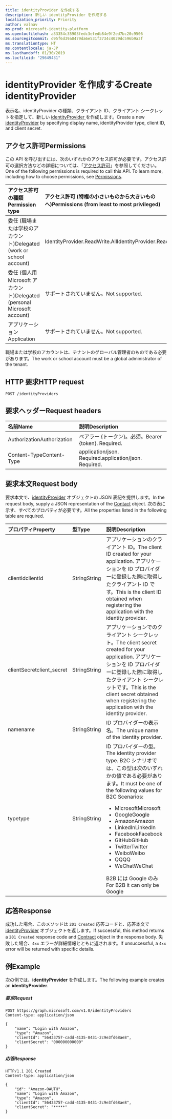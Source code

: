 ```yaml
---
title: identityProvider を作成する
description: 新しい identityProvider を作成する
localization_priority: Priority
author: valnav
ms.prod: microsoft-identity-platform
ms.openlocfilehash: a33354c35903fedc3efedb84e9f2ed7bc20c9506
ms.sourcegitcommit: d95f6d39a0479da6e531f3734c4029dc596b9a3f
ms.translationtype: HT
ms.contentlocale: ja-JP
ms.lasthandoff: 01/30/2019
ms.locfileid: "29649431"
---
```

# <a name="create-identityprovider"></a><span data-ttu-id="d4ea2-103">identityProvider を作成する</span><span class="sxs-lookup"><span data-stu-id="d4ea2-103">Create identityProvider</span></span>

<span data-ttu-id="d4ea2-104">表示名、identityProvider の種類、クライアント ID、クライアント シークレットを指定して、新しい [ identityProvider ](../resources/identityprovider.md) を作成します。</span><span class="sxs-lookup"><span data-stu-id="d4ea2-104">Create a new [identityProvider](../resources/identityprovider.md) by specifying display name, identityProvider type, client ID, and client secret.</span></span>

## <a name="permissions"></a><span data-ttu-id="d4ea2-105">アクセス許可</span><span class="sxs-lookup"><span data-stu-id="d4ea2-105">Permissions</span></span>

<span data-ttu-id="d4ea2-p101">この API を呼び出すには、次のいずれかのアクセス許可が必要です。アクセス許可の選択方法などの詳細については、「[アクセス許可](/graph/permissions-reference)」を参照してください。</span><span class="sxs-lookup"><span data-stu-id="d4ea2-p101">One of the following permissions is required to call this API. To learn more, including how to choose permissions, see [Permissions](/graph/permissions-reference).</span></span>

|<span data-ttu-id="d4ea2-108">アクセス許可の種類</span><span class="sxs-lookup"><span data-stu-id="d4ea2-108">Permission type</span></span>      | <span data-ttu-id="d4ea2-109">アクセス許可 (特権の小さいものから大きいものへ)</span><span class="sxs-lookup"><span data-stu-id="d4ea2-109">Permissions (from least to most privileged)</span></span>              |
|:--------------------|:---------------------------------------------------------|
|<span data-ttu-id="d4ea2-110">委任 (職場または学校のアカウント)</span><span class="sxs-lookup"><span data-stu-id="d4ea2-110">Delegated (work or school account)</span></span>|<span data-ttu-id="d4ea2-111">IdentityProvider.ReadWrite.All</span><span class="sxs-lookup"><span data-stu-id="d4ea2-111">IdentityProvider.ReadWrite.All</span></span>|
|<span data-ttu-id="d4ea2-112">委任 (個人用 Microsoft アカウント)</span><span class="sxs-lookup"><span data-stu-id="d4ea2-112">Delegated (personal Microsoft account)</span></span>| <span data-ttu-id="d4ea2-113">サポートされていません。</span><span class="sxs-lookup"><span data-stu-id="d4ea2-113">Not supported.</span></span>|
|<span data-ttu-id="d4ea2-114">アプリケーション</span><span class="sxs-lookup"><span data-stu-id="d4ea2-114">Application</span></span>|<span data-ttu-id="d4ea2-115">サポートされていません。</span><span class="sxs-lookup"><span data-stu-id="d4ea2-115">Not supported.</span></span>|

<span data-ttu-id="d4ea2-116">職場または学校のアカウントは、テナントのグローバル管理者のものである必要があります。</span><span class="sxs-lookup"><span data-stu-id="d4ea2-116">The work or school account must be a global administrator of the tenant.</span></span>

## <a name="http-request"></a><span data-ttu-id="d4ea2-117">HTTP 要求</span><span class="sxs-lookup"><span data-stu-id="d4ea2-117">HTTP request</span></span>

<!-- { "blockType": "ignored" } -->
```http
POST /identityProviders
```

## <a name="request-headers"></a><span data-ttu-id="d4ea2-118">要求ヘッダー</span><span class="sxs-lookup"><span data-stu-id="d4ea2-118">Request headers</span></span>

|<span data-ttu-id="d4ea2-119">名前</span><span class="sxs-lookup"><span data-stu-id="d4ea2-119">Name</span></span>|<span data-ttu-id="d4ea2-120">説明</span><span class="sxs-lookup"><span data-stu-id="d4ea2-120">Description</span></span>|
|:---------------|:----------|
|<span data-ttu-id="d4ea2-121">Authorization</span><span class="sxs-lookup"><span data-stu-id="d4ea2-121">Authorization</span></span>|<span data-ttu-id="d4ea2-p102">ベアラー {トークン}。必須。</span><span class="sxs-lookup"><span data-stu-id="d4ea2-p102">Bearer {token}. Required.</span></span>|
|<span data-ttu-id="d4ea2-124">Content-Type</span><span class="sxs-lookup"><span data-stu-id="d4ea2-124">Content-Type</span></span>|<span data-ttu-id="d4ea2-p103">application/json. Required.</span><span class="sxs-lookup"><span data-stu-id="d4ea2-p103">application/json. Required.</span></span>|

## <a name="request-body"></a><span data-ttu-id="d4ea2-127">要求本文</span><span class="sxs-lookup"><span data-stu-id="d4ea2-127">Request body</span></span>

<span data-ttu-id="d4ea2-128">要求本文で、[identityProvider](../resources/identityProvider.md) オブジェクトの JSON 表記を提供します。</span><span class="sxs-lookup"><span data-stu-id="d4ea2-128">In the request body, supply a JSON representation of the [Contact](../resources/identityProvider.md) object.</span></span> <span data-ttu-id="d4ea2-129">次の表に示す、すべてのプロパティが必要です。</span><span class="sxs-lookup"><span data-stu-id="d4ea2-129">All the properties listed in the following table are required.</span></span>

|<span data-ttu-id="d4ea2-130">プロパティ</span><span class="sxs-lookup"><span data-stu-id="d4ea2-130">Property</span></span>|<span data-ttu-id="d4ea2-131">型</span><span class="sxs-lookup"><span data-stu-id="d4ea2-131">Type</span></span>|<span data-ttu-id="d4ea2-132">説明</span><span class="sxs-lookup"><span data-stu-id="d4ea2-132">Description</span></span>|
|:---------------|:--------|:----------|
|<span data-ttu-id="d4ea2-133">clientId</span><span class="sxs-lookup"><span data-stu-id="d4ea2-133">clientId</span></span>|<span data-ttu-id="d4ea2-134">String</span><span class="sxs-lookup"><span data-stu-id="d4ea2-134">String</span></span>|<span data-ttu-id="d4ea2-135">アプリケーションのクライアント ID。</span><span class="sxs-lookup"><span data-stu-id="d4ea2-135">The client ID created for your application.</span></span> <span data-ttu-id="d4ea2-136">アプリケーションを ID プロバイダーに登録した際に取得したクライアント ID です。</span><span class="sxs-lookup"><span data-stu-id="d4ea2-136">This is the client ID obtained when registering the application with the identity provider.</span></span>|
|<span data-ttu-id="d4ea2-137">clientSecret</span><span class="sxs-lookup"><span data-stu-id="d4ea2-137">client_secret</span></span>|<span data-ttu-id="d4ea2-138">String</span><span class="sxs-lookup"><span data-stu-id="d4ea2-138">String</span></span>|<span data-ttu-id="d4ea2-139">アプリケーションでのクライアント シークレット。</span><span class="sxs-lookup"><span data-stu-id="d4ea2-139">The client secret created for your application.</span></span> <span data-ttu-id="d4ea2-140">アプリケーションを ID プロバイダーに登録した際に取得したクライアント シークレットです。</span><span class="sxs-lookup"><span data-stu-id="d4ea2-140">This is the client secret obtained when registering the application with the identity provider.</span></span>|
|<span data-ttu-id="d4ea2-141">name</span><span class="sxs-lookup"><span data-stu-id="d4ea2-141">name</span></span>|<span data-ttu-id="d4ea2-142">String</span><span class="sxs-lookup"><span data-stu-id="d4ea2-142">String</span></span>|<span data-ttu-id="d4ea2-143">ID プロバイダーの表示名。</span><span class="sxs-lookup"><span data-stu-id="d4ea2-143">The unique name of the identity provider.</span></span>|
|<span data-ttu-id="d4ea2-144">type</span><span class="sxs-lookup"><span data-stu-id="d4ea2-144">type</span></span>|<span data-ttu-id="d4ea2-145">String</span><span class="sxs-lookup"><span data-stu-id="d4ea2-145">String</span></span>|<span data-ttu-id="d4ea2-146">ID プロバイダーの型。</span><span class="sxs-lookup"><span data-stu-id="d4ea2-146">The identity provider type.</span></span> <span data-ttu-id="d4ea2-147">B2C シナリオでは、この型は次のいずれかの値である必要があります。</span><span class="sxs-lookup"><span data-stu-id="d4ea2-147">It must be one of the following values for B2C Scenarios:</span></span> <ul><li/><span data-ttu-id="d4ea2-148">Microsoft</span><span class="sxs-lookup"><span data-stu-id="d4ea2-148">Microsoft</span></span><li/><span data-ttu-id="d4ea2-149">Google</span><span class="sxs-lookup"><span data-stu-id="d4ea2-149">Google</span></span><li/><span data-ttu-id="d4ea2-150">Amazon</span><span class="sxs-lookup"><span data-stu-id="d4ea2-150">Amazon</span></span><li/><span data-ttu-id="d4ea2-151">LinkedIn</span><span class="sxs-lookup"><span data-stu-id="d4ea2-151">LinkedIn</span></span><li/><span data-ttu-id="d4ea2-152">Facebook</span><span class="sxs-lookup"><span data-stu-id="d4ea2-152">Facebook</span></span><li/><span data-ttu-id="d4ea2-153">GitHub</span><span class="sxs-lookup"><span data-stu-id="d4ea2-153">GitHub</span></span><li/><span data-ttu-id="d4ea2-154">Twitter</span><span class="sxs-lookup"><span data-stu-id="d4ea2-154">Twitter</span></span><li/><span data-ttu-id="d4ea2-155">Weibo</span><span class="sxs-lookup"><span data-stu-id="d4ea2-155">Weibo</span></span><li/><span data-ttu-id="d4ea2-156">QQ</span><span class="sxs-lookup"><span data-stu-id="d4ea2-156">QQ</span></span><li/><span data-ttu-id="d4ea2-157">WeChat</span><span class="sxs-lookup"><span data-stu-id="d4ea2-157">WeChat</span></span></ul><span data-ttu-id="d4ea2-158">B2B には Google のみ</span><span class="sxs-lookup"><span data-stu-id="d4ea2-158">For B2B it can only be Google</span></span>|

## <a name="response"></a><span data-ttu-id="d4ea2-159">応答</span><span class="sxs-lookup"><span data-stu-id="d4ea2-159">Response</span></span>

<span data-ttu-id="d4ea2-160">成功した場合、このメソッドは `201 Created` 応答コードと、応答本文で [identityProvider](../resources/identityProvider.md) オブジェクトを返します。</span><span class="sxs-lookup"><span data-stu-id="d4ea2-160">If successful, this method returns a `201 Created` response code and [Contract](../resources/identityProvider.md) object in the response body.</span></span> <span data-ttu-id="d4ea2-161">失敗した場合、`4xx` エラーが詳細情報とともに返されます。</span><span class="sxs-lookup"><span data-stu-id="d4ea2-161">If unsuccessful, a `4xx` error will be returned with specific details.</span></span>

## <a name="example"></a><span data-ttu-id="d4ea2-162">例</span><span class="sxs-lookup"><span data-stu-id="d4ea2-162">Example</span></span>

<span data-ttu-id="d4ea2-163">次の例では、**identityProvider** を作成します。</span><span class="sxs-lookup"><span data-stu-id="d4ea2-163">The following example creates an **identityProvider**.</span></span>

##### <a name="request"></a><span data-ttu-id="d4ea2-164">要求</span><span class="sxs-lookup"><span data-stu-id="d4ea2-164">Request</span></span>

<!-- { "blockType": "ignored" } -->
```http
POST https://graph.microsoft.com/v1.0/identityProviders
Content-type: application/json

{
    "name": "Login with Amazon",
    "type": "Amazon",
    "clientId": "56433757-cadd-4135-8431-2c9e3fd68ae8",
    "clientSecret": "000000000000"
}
```

##### <a name="response"></a><span data-ttu-id="d4ea2-165">応答</span><span class="sxs-lookup"><span data-stu-id="d4ea2-165">Response</span></span>

<!-- { "blockType": "ignored" } -->
```http
HTTP/1.1 201 Created
Content-type: application/json

{
    "id": "Amazon-OAUTH",
    "name": "Login with Amazon",
    "type": "Amazon",
    "clientId": "56433757-cadd-4135-8431-2c9e3fd68ae8",
    "clientSecret": "*****"
}
```
<!-- uuid: 8fcb5dbc-d5aa-4681-8e31-b001d5168d79
2015-10-25 14:57:30 UTC -->
<!-- {
  "type": "#page.annotation",
  "description": "Create identityProvider",
  "keywords": "",
  "section": "documentation",
  "tocPath": ""
}-->


